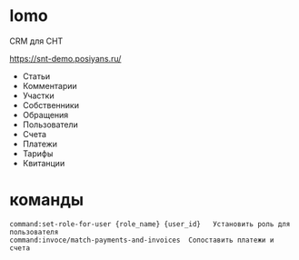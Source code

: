 # lomo

CRM для СНТ

https://snt-demo.posiyans.ru/

- Статьи
- Комментарии
- Участки
- Собственники
- Обращения
- Пользователи
- Счета
- Платежи
- Тарифы
- Квитанции

# команды

```
command:set-role-for-user {role_name} {user_id}   Установить роль для пользователя
command:invoce/match-payments-and-invoices  Сопоставить платежи и счета
```
 
